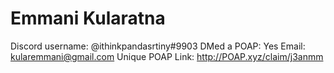 # Emmani Kularatna

Discord username: @ithinkpandasrtiny#9903
DMed a POAP: Yes
Email: kularemmani@gmail.com
Unique POAP Link: 
http://POAP.xyz/claim/j3anmm